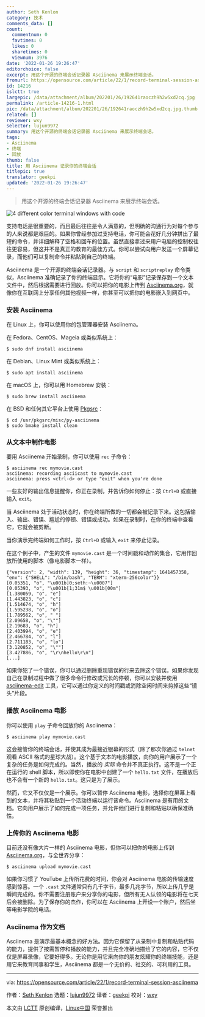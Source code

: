 ```yaml
---
author: Seth Kenlon
category: 技术
comments_data: []
count:
  commentnum: 0
  favtimes: 0
  likes: 0
  sharetimes: 0
  viewnum: 3976
date: '2022-01-26 19:26:47'
editorchoice: false
excerpt: 用这个开源的终端会话记录器 Asciinema 来展示终端会话。
fromurl: https://opensource.com/article/22/1/record-terminal-session-asciinema
id: 14216
islctt: true
largepic: /data/attachment/album/202201/26/192641raoczh9h2w5xd2cq.jpg
permalink: /article-14216-1.html
pic: /data/attachment/album/202201/26/192641raoczh9h2w5xd2cq.jpg.thumb.jpg
related: []
reviewer: wxy
selector: lujun9972
summary: 用这个开源的终端会话记录器 Asciinema 来展示终端会话。
tags:
- Asciinema
- 终端
- 回放
thumb: false
title: 用 Asciinema 记录你的终端会话
titlepic: true
translator: geekpi
updated: '2022-01-26 19:26:47'
---
```



> 
> 用这个开源的终端会话记录器 Asciinema 来展示终端会话。
> 
> 
> 


![](/data/attachment/album/202201/26/192641raoczh9h2w5xd2cq.jpg "4 different color terminal windows with code")


支持电话是很重要的，而且最后往往是令人满意的，但明确的沟通行为对每个参与的人来说都是艰巨的。如果你曾经参加过支持电话，你可能会花好几分钟拼出了最短的命令，并详细解释了空格和回车的位置。虽然直接拿过来用户电脑的控制权往往更容易，但这并不是真正的教育的最佳方式。你可以尝试向用户发送一个屏幕记录，而他们可以复制命令并粘贴到自己的终端。


Asciinema 是一个开源的终端会话记录器。与 `script` 和 `scriptreplay` 命令类似，Asciinema 准确记录了你的终端显示。它将你的“电影”记录保存到一个文本文件中，然后根据需要进行回放。你可以把你的电影上传到 [Asciinema.org](http://Asciinema.org)，就像你在互联网上分享任何其他视频一样，你甚至可以把你的电影嵌入到网页中。


### 安装 Asciinema


在 Linux 上，你可以使用你的包管理器安装 Asciinema。


在 Fedora、CentOS、Mageia 或类似系统上：



```
$ sudo dnf install asciinema

```

在 Debian、Linux Mint 或类似系统上：



```
$ sudo apt install asciinema

```

在 macOS 上，你可以用 Homebrew 安装：



```
$ sudo brew install asciinema

```

在 BSD 和任何其它平台上使用 [Pkgsrc](https://opensource.com/article/19/11/pkgsrc-netbsd-linux)：



```
$ cd /usr/pkgsrc/misc/py-asciinema
$ sudo bmake install clean

```

### 从文本中制作电影


要用 Asciinema 开始录制，你可以使用 `rec` 子命令：



```
$ asciinema rec mymovie.cast
asciinema: recording asciicast to mymovie.cast
asciinema: press <ctrl-d> or type "exit" when you're done

```

一些友好的输出信息提醒你，你正在录制，并告诉你如何停止：按 `Ctrl+D` 或直接输入 `exit`。


当 Asciinema 处于活动状态时，你在终端所做的一切都会被记录下来。这包括输入、输出、错误、尴尬的停顿、错误或成功。如果在录制时，在你的终端中查看它，它就会被剪断。


当你演示完终端如何工作时，按 `Ctrl+D` 或输入 `exit` 来停止记录。


在这个例子中，产生的文件 `mymovie.cast` 是一个时间戳和动作的集合，它用作回放所使用的脚本（像电影脚本一样）。



```
{"version": 2, "width": 139, "height": 36, "timestamp": 1641457358, "env": {"SHELL": "/bin/bash", "TERM": "xterm-256color"}}
[0.05351, "o", "\u001b]0;seth:~\u0007"]
[0.05393, "o", "\u001b[1;31m$ \u001b[00m"]
[1.380059, "o", "e"]
[1.443823, "o", "c"]
[1.514674, "o", "h"]
[1.595238, "o", "o"]
[1.789562, "o", " "]
[2.09658, "o", "\""]
[2.19683, "o", "h"]
[2.403994, "o", "e"]
[2.466784, "o", "l"]
[2.711183, "o", "lo"]
[3.120852, "o", "\""]
[3.427886, "o", "\r\nhello\r\n"]
[...]

```

如果你犯了一个错误，你可以通过删除重现错误的行来去除这个错误。如果你发现自己在录制过程中做了很多命令行修改或冗长的停顿，你可以安装并使用 [asciinema-edit](https://github.com/cirocosta/asciinema-edit) 工具，它可以通过你定义的时间戳或消除空闲时间来剪掉这些“镜头”片段。


### 播放 Asciinema 电影


你可以使用 `play` 子命令回放你的 Asciinema：



```
$ asciinema play mymovie.cast

```

这会接管你的终端会话，并使其成为最接近银幕的形式（除了那次你通过 `telnet` 观看 ASCII 格式的星球大战）。这个基于文本的电影播放，向你的用户展示了一个复杂的任务是如何完成的。当然，播放的 *实际* 命令并不真正执行。这不是一个正在运行的 shell 脚本，所以即使你在电影中创建了一个 `hello.txt` 文件，在播放后也不会有一个新的 `hello.txt`。这只是为了展示。


然而，它又不仅仅是一个展示。你可以暂停 Asciinema 电影，选择你在屏幕上看到的文本，并将其粘贴到一个活动终端以运行该命令。Asciinema 是有用的文档。它向用户展示了如何完成一项任务，并允许他们进行复制和粘贴以确保准确性。


### 上传你的 Asciinema 电影


目前还没有像大片一样的 Asciinema 电影，但你可以把你的电影上传到 [Asciinema.org](http://Asciinema.org)，与全世界分享：



```
$ asciinema upload mymovie.cast

```

如果你习惯了 YouTube 上传所花费的时间，你会对 Asciinema 电影的传输速度感到惊喜。一个 `.cast` 文件通常只有几千字节，最多几兆字节，所以上传几乎是瞬间完成的。你不需要注册账户来分享你的电影，但所有无人认领的电影将在七天后会被删除。为了保存你的杰作，你可以在 Asciinema 上开设一个账户，然后坐等电影学院的电话。


### Asciinema 作为文档


Asciinema 是演示最基本概念的好方法。因为它保留了从录制中复制和粘贴代码的能力，提供了按需暂停和播放的能力，并且完全准确地描绘了它的内容，它不仅仅是屏幕录像，它要好得多。无论你是用它来向你的朋友炫耀你的终端技能，还是用它来教育同事和学生，Asciinema 都是一个无价的、社交的、可利用的工具。




---


via: <https://opensource.com/article/22/1/record-terminal-session-asciinema>


作者：[Seth Kenlon](https://opensource.com/users/seth) 选题：[lujun9972](https://github.com/lujun9972) 译者：[geekpi](https://github.com/geekpi) 校对：[wxy](https://github.com/wxy)


本文由 [LCTT](https://github.com/LCTT/TranslateProject) 原创编译，[Linux中国](https://linux.cn/) 荣誉推出
